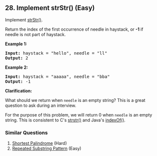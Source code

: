 <!--|This file generated by command(leetcode description); DO NOT EDIT.    |-->
<!--+----------------------------------------------------------------------+-->
<!--|@author    Openset <openset.wang@gmail.com>                           |-->
<!--|@link      https://github.com/openset                                 |-->
<!--|@home      https://github.com/openset/leetcode                        |-->
<!--+----------------------------------------------------------------------+-->

## 28. Implement strStr() (Easy)

<p>Implement <a href="http://www.cplusplus.com/reference/cstring/strstr/" target="_blank">strStr()</a>.</p>

<p>Return the index of the first occurrence of needle in haystack, or <strong>-1</strong> if needle is not part of haystack.</p>

<p><strong>Example 1:</strong></p>

<pre>
<strong>Input:</strong> haystack = &quot;hello&quot;, needle = &quot;ll&quot;
<strong>Output:</strong> 2
</pre>

<p><strong>Example 2:</strong></p>

<pre>
<strong>Input:</strong> haystack = &quot;aaaaa&quot;, needle = &quot;bba&quot;
<strong>Output:</strong> -1
</pre>

<p><strong>Clarification:</strong></p>

<p>What should we return when <code>needle</code> is an empty string? This is a great question to ask during an interview.</p>

<p>For the purpose of this problem, we will return 0 when <code>needle</code> is an empty string. This is consistent to C&#39;s&nbsp;<a href="http://www.cplusplus.com/reference/cstring/strstr/" target="_blank">strstr()</a> and Java&#39;s&nbsp;<a href="https://docs.oracle.com/javase/7/docs/api/java/lang/String.html#indexOf(java.lang.String)" target="_blank">indexOf()</a>.</p>


### Similar Questions
  1. [Shortest Palindrome](https://github.com/openset/leetcode/tree/master/solution/shortest-palindrome) (Hard)
  1. [Repeated Substring Pattern](https://github.com/openset/leetcode/tree/master/solution/repeated-substring-pattern) (Easy)
